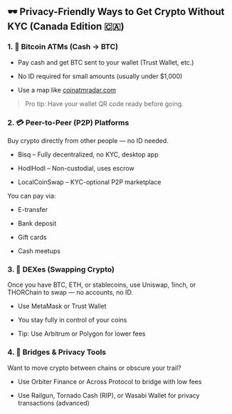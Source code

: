 ## 🕶️ Privacy-Friendly Ways to Get Crypto Without KYC (Canada Edition 🇨🇦)
### 1. 🏧 Bitcoin ATMs (Cash → BTC)
* Pay cash and get BTC sent to your wallet (Trust Wallet, etc.)

* No ID required for small amounts (usually under $1,000)

* Use a map like [coinatmradar.com](https://coinatmradar.com/)

>Pro tip: Have your wallet QR code ready before going.

### 2. 💳 Peer-to-Peer (P2P) Platforms
Buy crypto directly from other people — no ID needed.

* Bisq – Fully decentralized, no KYC, desktop app

* HodlHodl – Non-custodial, uses escrow

* LocalCoinSwap – KYC-optional P2P marketplace

You can pay via:

* E-transfer

* Bank deposit

* Gift cards

* Cash meetups

### 3. 💱 DEXes (Swapping Crypto)
Once you have BTC, ETH, or stablecoins, use Uniswap, 1inch, or THORChain to swap — no accounts, no ID.

* Use MetaMask or Trust Wallet

* You stay fully in control of your coins

* Tip: Use Arbitrum or Polygon for lower fees

### 4. 🧰 Bridges & Privacy Tools
Want to move crypto between chains or obscure your trail?

* Use Orbiter Finance or Across Protocol to bridge with low fees

* Use Railgun, Tornado Cash (RIP), or Wasabi Wallet for privacy transactions (advanced)